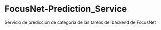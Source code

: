 # FocusNet-Prediction_Service
Servicio de predicción de categoría de las tareas del backend de FocusNet
